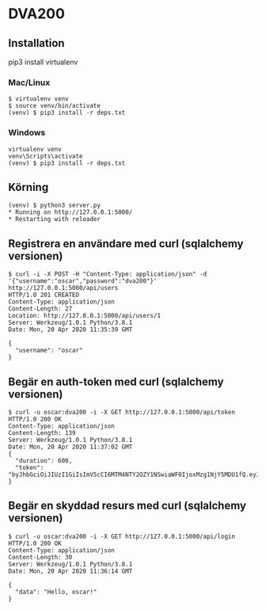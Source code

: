# DVA200

## Installation

pip3 install virtualenv

### Mac/Linux
```
$ virtualenv venv
$ source venv/bin/activate
(venv) $ pip3 install -r deps.txt
```

### Windows
```
virtualenv venv
venv\Scripts\activate
(venv) $ pip3 install -r deps.txt
```

## Körning
```
(venv) $ python3 server.py
* Running on http://127.0.0.1:5000/
* Restarting with reloader
```

## Registrera en användare med curl (sqlalchemy versionen)
```
$ curl -i -X POST -H "Content-Type: application/json" -d '{"username":"oscar","password":"dva200"}' http://127.0.0.1:5000/api/users
HTTP/1.0 201 CREATED
Content-Type: application/json
Content-Length: 27
Location: http://127.0.0.1:5000/api/users/1
Server: Werkzeug/1.0.1 Python/3.8.1
Date: Mon, 20 Apr 2020 11:35:39 GMT

{
  "username": "oscar"
}
```

## Begär en auth-token med curl (sqlalchemy versionen)
```
$ curl -u oscar:dva200 -i -X GET http://127.0.0.1:5000/api/token
HTTP/1.0 200 OK
Content-Type: application/json
Content-Length: 139
Server: Werkzeug/1.0.1 Python/3.8.1
Date: Mon, 20 Apr 2020 11:37:02 GMT
{
  "duration": 600,
  "token": "byJhbGciOiJIUzI1GiIsImV5cCI6MTM4NTY2OZY1NSwiaWF0IjoxMzg1NjY5MDU1fQ.eyJpZCI6MX0.XbOEFJkhjHJ5uRINh2JB1BPzXjSohKYDRT472wGOvjc"
}
```

## Begär en skyddad resurs med curl (sqlalchemy versionen)
```
$ curl -u oscar:dva200 -i -X GET http://127.0.0.1:5000/api/login
HTTP/1.0 200 OK
Content-Type: application/json
Content-Length: 30
Server: Werkzeug/1.0.1 Python/3.8.1
Date: Mon, 20 Apr 2020 11:36:14 GMT

{
  "data": "Hello, oscar!"
}
```

